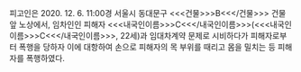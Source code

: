 피고인은 2020. 12. 6. 11:00경 서울시 동대문구 <<<건물>>>B<<</건물>>> 건물 앞 노상에서, 임차인인 피해자 <<<내국인이름>>>C<<</내국인이름>>>(<<<내국인이름>>>C<<</내국인이름>>>, 22세)과 임대차계약 문제로 시비하다가 피해자로부터 폭행을 당하자 이에 대항하여 손으로 피해자의 목 부위를 때리고 몸을 밀치는 등 피해자를 폭행하였다.
